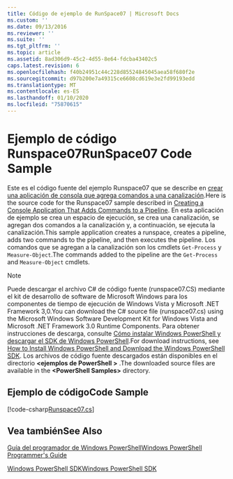 ```yaml
---
title: Código de ejemplo de RunSpace07 | Microsoft Docs
ms.custom: ''
ms.date: 09/13/2016
ms.reviewer: ''
ms.suite: ''
ms.tgt_pltfrm: ''
ms.topic: article
ms.assetid: 8ad306d9-45c2-4d55-8e64-fdcba43402c5
caps.latest.revision: 6
ms.openlocfilehash: f40b24951c44c228d85524845045aea58f680f2e
ms.sourcegitcommit: d97b200e7a49315ce6608cd619e3e2fd99193edd
ms.translationtype: MT
ms.contentlocale: es-ES
ms.lasthandoff: 01/10/2020
ms.locfileid: "75870615"
---
```

# <a name="runspace07-code-sample"></a><span data-ttu-id="0f672-102">Ejemplo de código Runspace07</span><span class="sxs-lookup"><span data-stu-id="0f672-102">RunSpace07 Code Sample</span></span>

<span data-ttu-id="0f672-103">Este es el código fuente del ejemplo Runspace07 que se describe en [crear una aplicación de consola que agrega comandos a una canalización](https://msdn.microsoft.com/01eb7808-e97b-4905-80be-9e2fa38c262e).</span><span class="sxs-lookup"><span data-stu-id="0f672-103">Here is the source code for the Runspace07 sample described in [Creating a Console Application That Adds Commands to a Pipeline](https://msdn.microsoft.com/01eb7808-e97b-4905-80be-9e2fa38c262e).</span></span>
<span data-ttu-id="0f672-104">En esta aplicación de ejemplo se crea un espacio de ejecución, se crea una canalización, se agregan dos comandos a la canalización y, a continuación, se ejecuta la canalización.</span><span class="sxs-lookup"><span data-stu-id="0f672-104">This sample application creates a runspace, creates a pipeline, adds two commands to the pipeline, and then executes the pipeline.</span></span> <span data-ttu-id="0f672-105">Los comandos que se agregan a la canalización son los cmdlets `Get-Process` y `Measure-Object`.</span><span class="sxs-lookup"><span data-stu-id="0f672-105">The commands added to the pipeline are the `Get-Process` and `Measure-Object` cmdlets.</span></span>

> [!NOTE]
> <span data-ttu-id="0f672-106">Puede descargar el archivo C# de código fuente (runspace07.CS) mediante el kit de desarrollo de software de Microsoft Windows para los componentes de tiempo de ejecución de Windows Vista y Microsoft .NET Framework 3,0.</span><span class="sxs-lookup"><span data-stu-id="0f672-106">You can download the C# source file (runspace07.cs) using the Microsoft Windows Software Development Kit for Windows Vista and Microsoft .NET Framework 3.0 Runtime Components.</span></span> <span data-ttu-id="0f672-107">Para obtener instrucciones de descarga, consulte [Cómo instalar Windows PowerShell y descargar el SDK de Windows PowerShell](/powershell/scripting/developer/installing-the-windows-powershell-sdk).</span><span class="sxs-lookup"><span data-stu-id="0f672-107">For download instructions, see [How to Install Windows PowerShell and Download the Windows PowerShell SDK](/powershell/scripting/developer/installing-the-windows-powershell-sdk).</span></span>
> <span data-ttu-id="0f672-108">Los archivos de código fuente descargados están disponibles en el directorio **\<ejemplos de PowerShell >** .</span><span class="sxs-lookup"><span data-stu-id="0f672-108">The downloaded source files are available in the **\<PowerShell Samples>** directory.</span></span>

## <a name="code-sample"></a><span data-ttu-id="0f672-109">Ejemplo de código</span><span class="sxs-lookup"><span data-stu-id="0f672-109">Code Sample</span></span>

[!code-csharp[Runspace07.cs](../../../../powershell-sdk-samples/SDK-2.0/csharp/Runspace07/Runspace07.cs#L11-L108 "Runspace07.cs")]

## <a name="see-also"></a><span data-ttu-id="0f672-110">Vea también</span><span class="sxs-lookup"><span data-stu-id="0f672-110">See Also</span></span>

[<span data-ttu-id="0f672-111">Guía del programador de Windows PowerShell</span><span class="sxs-lookup"><span data-stu-id="0f672-111">Windows PowerShell Programmer's Guide</span></span>](./windows-powershell-programmer-s-guide.md)

[<span data-ttu-id="0f672-112">Windows PowerShell SDK</span><span class="sxs-lookup"><span data-stu-id="0f672-112">Windows PowerShell SDK</span></span>](../windows-powershell-reference.md)
